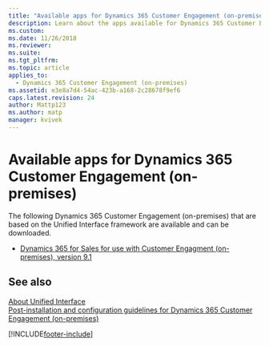 ```yaml
---
title: "Available apps for Dynamics 365 Customer Engagement (on-premises) | Microsoft Docs"
description: Learn about the apps available for Dynamics 365 Customer Engagement (on-premises) 
ms.custom: 
ms.date: 11/26/2018
ms.reviewer: 
ms.suite: 
ms.tgt_pltfrm: 
ms.topic: article
applies_to: 
  - Dynamics 365 Customer Engagement (on-premises)
ms.assetid: e3e8a7d4-54ac-423b-a168-2c28678f9ef6
caps.latest.revision: 24
author: Mattp123
ms.author: matp
manager: kvivek
---
```

# Available apps for Dynamics 365 Customer Engagement (on-premises)

The following Dynamics 365 Customer Engagement (on-premises) that are based on the Unified Interface framework are available and can be downloaded.
- [Dynamics 365 for Sales for use with Customer Engagment (on-premises), version 9.1](/dynamics/s-e/365enterprise/365salesappdownloads) 

## See also

[About Unified Interface](../admin/about-unified-interface.md) <br/>
[Post-installation and configuration guidelines for Dynamics 365 Customer Engagement (on-premises)](post-installation-configuration-guidelines-dynamics-365.md)


[!INCLUDE[footer-include](../../../includes/footer-banner.md)]
